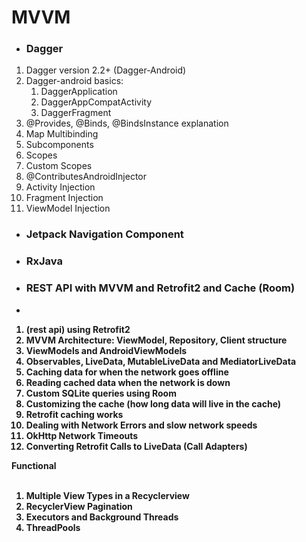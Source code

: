 # MVVM

- ### Dagger
<ol>
<li>Dagger version 2.2+ (Dagger-Android)</li>
<li>Dagger-android basics:
  <ol>
    <li>DaggerApplication</li>
    <li>DaggerAppCompatActivity </li>
    <li>DaggerFragment</li>
  </ol>
</li>
<li>@Provides, @Binds, @BindsInstance explanation</li>
<li>Map Multibinding</li>
<li>Subcomponents</li>
<li>Scopes</li>
<li>Custom Scopes</li>
<li>@ContributesAndroidInjector</li>
<li>Activity Injection</li>
<li>Fragment Injection</li>
<li>ViewModel Injection</li>
</ol>

- ### Jetpack Navigation Component

- ### RxJava

- ### <strong>REST API with <strong>MVVM and <strong>Retrofit2 and <strong>Cache (Room)
- 
<ol>
<li>(rest api) using <strong>Retrofit2</strong></li>
<li><strong>MVVM Architecture</strong>: ViewModel, Repository, Client structure</li>
<li>ViewModels and AndroidViewModels</li> 
<li>Observables, LiveData, MutableLiveData and MediatorLiveData</li>
<li>Caching data for when the network goes offline</li>
<li>Reading cached data when the network is down</li>
<li>Custom SQLite queries using Room</li>
<li>Customizing the cache (how long data will live in the cache)</li>
<li>Retrofit caching works</li>
<li>Dealing with Network Errors and slow network speeds</li>
<li>OkHttp Network Timeouts</li>
<li>Converting Retrofit Calls to LiveData (Call Adapters)</li>
</ol>
  
<strong>Functional </strong>
<br><br>
<ol>
<li>Multiple View Types in a Recyclerview</li>
<li><strong>RecyclerView Pagination</strong></li>
<li>Executors and Background Threads</li>
<li>ThreadPools</li>
</ol>
<br>
